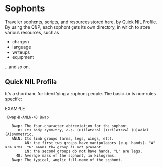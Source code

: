 # Sophonts
Traveller sophonts, scripts, and resources stored here, by Quick NIL Profile.
By using the QNP, each sophont gets its own directory, in which to store various resources, such as

* chargen
* language
* writeups
* equipment

...and so on.

## Quick NIL Profile

It's a shorthand for identifying a sophont people.
The basic for is non-rules specific:

EXAMPLE

     Bwap-B-ANLN-48 Bwap
     
       Bwap: The four-character abbreviation for the sophont.
          B: Its body symmetry, e.g. (B)ilateral (T)rilateral (R)adial (A)symmetric.
       ANLN: Its limb groups (arms, legs, wings, etc).
             AN: the first two groups have manipulators (e.g. hands). "A" are arms. "N" means the group is not present.
             LN: the second groups do not have hands. "L" are legs.
         48: Average mass of the sophont, in kilograms.
       Bwap: The typical, Anglic full-name of the sophont.
